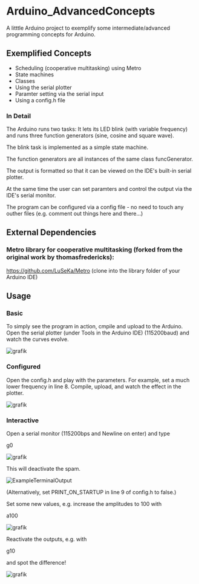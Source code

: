 # Arduino_AdvancedConcepts
A litttle Arduino project to exemplify some intermediate/advanced programming concepts for Arduino.

## Exemplified Concepts
* Scheduling (cooperative multitasking) using Metro
* State machines
* Classes
* Using the serial plotter
* Paramter setting via the serial input
* Using a config.h file

### In Detail

The Arduino runs two tasks: It lets its LED blink (with variable frequency) and runs three function generators (sine, cosine and square wave).

The blink task is implemented as a simple state machine.

The function generators are all instances of the same class funcGenerator.

The output is formatted so that it can be viewed on the IDE's built-in serial plotter.

At the same time the user can set paramters and control the output via the IDE's serial monitor.

The program can be configured via a config file - no need to touch any outher files (e.g. comment out things here and there...)


## External Dependencies

### Metro library for cooperative multitasking (forked from the original work by thomasfredericks):
https://github.com/LuSeKa/Metro (clone into the library folder of your Arduino IDE)

## Usage

### Basic
To simply see the program in action, cmpile and upload to the Arduino. Open the serial plotter (under Tools in the Arduino IDE) (115200baud) and watch the curves evolve.

![grafik](https://user-images.githubusercontent.com/8363989/52743026-64f99e00-2fd9-11e9-9c10-b28ac932af57.png)

### Configured
Open the config.h and play with the parameters. For example, set a much lower frequency in line 8. Compile, upload, and watch the effect in the plotter.

![grafik](https://user-images.githubusercontent.com/8363989/52742959-40052b00-2fd9-11e9-8b1a-37e6a35ae545.png)

### Interactive
Open a serial monitor (115200bps and Newline on enter) and type

g0

![grafik](https://user-images.githubusercontent.com/8363989/52743826-35e42c00-2fdb-11e9-9d82-84106a4d4909.png)

This will deactivate the spam.

![ExampleTerminalOutput](https://user-images.githubusercontent.com/8363989/52742703-a3db2400-2fd8-11e9-93e0-5cd8025d24f4.png)

(Alternatively, set PRINT_ON_STARTUP in line 9 of config.h to false.)

Set some new values, e.g. increase the amplitudes to 100 with

a100

![grafik](https://user-images.githubusercontent.com/8363989/52742868-0c2a0580-2fd9-11e9-9d6c-cb85d7a89320.png)


Reactivate the outputs, e.g. with

g10

and spot the difference!

![grafik](https://user-images.githubusercontent.com/8363989/52743139-a722df80-2fd9-11e9-9b04-020616cde573.png)
